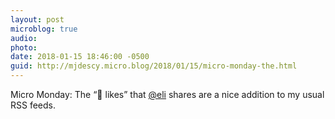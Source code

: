 ```yaml
---
layout: post
microblog: true
audio: 
photo: 
date: 2018-01-15 18:46:00 -0500
guid: http://mjdescy.micro.blog/2018/01/15/micro-monday-the.html
---
```

Micro Monday: The “🙌 likes” that [@eli](https://micro.blog/eli) shares are a nice addition to my usual RSS feeds.
